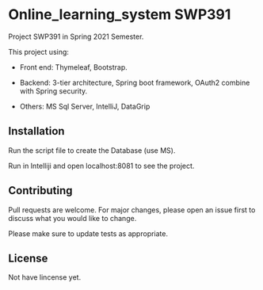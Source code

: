 # Online_learning_system SWP391

Project SWP391 in Spring 2021 Semester.

This project using: 

* Front end: Thymeleaf, Bootstrap.

* Backend: 3-tier architecture, Spring boot framework, OAuth2 combine with Spring security.

* Others: MS Sql Server, IntelliJ, DataGrip

## Installation
Run the script file to create the Database (use MS).

Run in Intelliji and open localhost:8081 to see the project.

## Contributing
Pull requests are welcome. For major changes, please open an issue first to discuss what you would like to change.

Please make sure to update tests as appropriate.

## License
Not have lincense yet.

